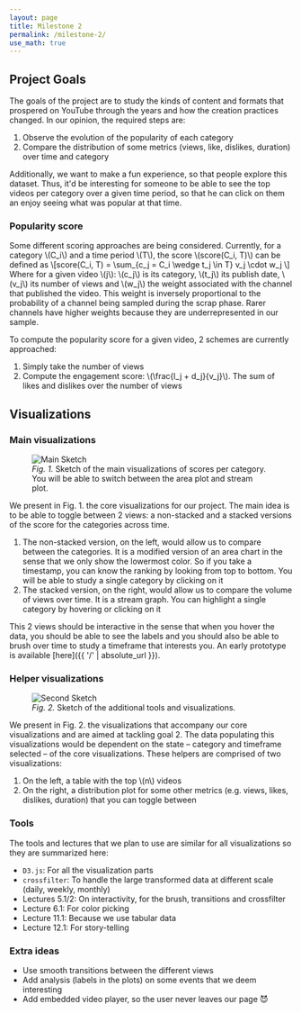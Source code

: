 ```yaml
---
layout: page
title: Milestone 2
permalink: /milestone-2/
use_math: true
---
```


## Project Goals

The goals of the project are to study the kinds of content and formats that prospered on YouTube through the years and how the creation practices changed.
In our opinion, the required steps are:

1. Observe the evolution of the popularity of each category
2. Compare the distribution of some metrics (views, like, dislikes, duration) over time and category

Additionally, we want to make a fun experience, so that people explore this dataset. Thus, it'd be interesting for someone to be able to see the top videos per category over a given time period, so that he can click on them an enjoy seeing what was popular at that time.

### Popularity score

Some different scoring approaches are being considered. Currently, for a category \\(C_i\\) and a time period \\(T\\), the score \\(score(C_i, T)\\) can be defined as
\\[score(C_i, T) = \sum_{c_j = C_i \wedge t_j \in T} v_j \cdot w_j \\]
Where for a given video \\(j\\): \\(c_j\\) is its category, \\(t_j\\) its publish date, \\(v_j\\) its number of views and \\(w_j\\) the weight associated with the channel that published the video. This weight is inversely proportional to the probability of a channel being sampled during the scrap phase. Rarer channels have higher weights because they are underrepresented in our sample.

To compute the popularity score for a given video, 2 schemes are currently approached:

1. Simply take the number of views
2. Compute the engagement score: \\(\frac{l_j + d_j}{v_j}\\). The sum of likes and dislikes over the number of views

## Visualizations

### Main visualizations

<figure>
    <img src="{{ '/assets/img/sketch_1.png' | absolute_url }}" alt="Main Sketch">
    <figcaption><em>Fig. 1.</em> Sketch of the main visualizations of scores per category. You will be able to switch between the area plot and stream plot.</figcaption>
</figure>

We present in Fig. 1. the core visualizations for our project. The main idea is to be able to toggle between 2 views: a non-stacked and a stacked versions of the score for the categories across time.

1. The non-stacked version, on the left, would allow us to compare between the categories. It is a modified version of an area chart in the sense that we only show the lowermost color. So if you take a timestamp, you can know the ranking by looking from top to bottom. You will be able to study a single category by clicking on it
2. The stacked version, on the right, would allow us to compare the volume of views over time. It is a stream graph. You can highlight a single category by hovering or clicking on it

This 2 views should be interactive in the sense that when you hover the data, you should be able to see the labels and you should also be able to brush over time to study a timeframe that interests you. An early prototype is available [here]({{ '/' | absolute_url }}).

### Helper visualizations

<figure>
    <img src="{{ '/assets/img/sketch_2.png' | absolute_url }}" alt="Second Sketch">
    <figcaption><em>Fig. 2.</em> Sketch of the additional tools and visualizations.</figcaption>
</figure>

We present in Fig. 2. the visualizations that accompany our core visualizations and are aimed at tackling goal 2. The data populating this visualizations would be dependent on the state &ndash; category and timeframe selected &ndash; of the core visualizations. These helpers are comprised of two visualizations:

1. On the left, a table with the top \\(n\\) videos
2. On the right, a distribution plot for some other metrics (e.g. views, likes, dislikes, duration) that you can toggle between

### Tools

The tools and lectures that we plan to use are similar for all visualizations so they are summarized here:

- `D3.js`: For all the visualization parts
- `crossfilter`: To handle the large transformed data at different scale (daily, weekly, monthly)
- Lectures 5.1/2: On interactivity, for the brush, transitions and crossfilter
- Lecture 6.1: For color picking
- Lecture 11.1: Because we use tabular data
- Lecture 12.1: For story-telling

### Extra ideas

- Use smooth transitions between the different views
- Add analysis (labels in the plots) on some events that we deem interesting
- Add embedded video player, so the user never leaves our page 😈
